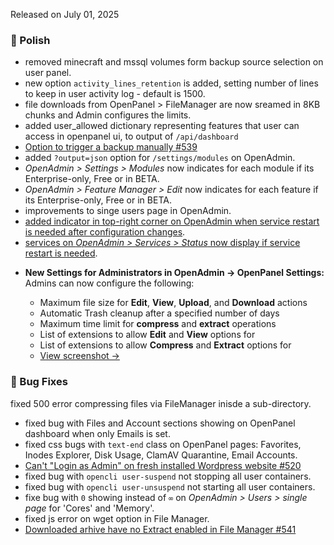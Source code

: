 Released on July 01, 2025

### 💅 Polish

- removed minecraft and mssql volumes form backup source selection on user panel.
- new option `activity_lines_retention` is added, setting number of lines to keep in user activity log - default is 1500.
- file downloads from OpenPanel > FileManager are now sreamed in 8KB chunks and Admin configures the limits.
- added user_allowed dictionary representing features that user can access in openpanel ui, to output of `/api/dashboard`
- [Option to trigger a backup manually #539](https://github.com/stefanpejcic/OpenPanel/issues/539)
- added `?output=json` option for `/settings/modules` on OpenAdmin.
- *OpenAdmin > Settings > Modules* now indicates for each module if its Enterprise-only, Free or in BETA.
- *OpenAdmin > Feature Manager > Edit* now indicates for each feature if its Enterprise-only, Free or in BETA.
- improvements to singe users page in OpenAdmin.
- [added indicator in top-right corner on OpenAdmin when service restart is needed after configuration changes](https://i.postimg.cc/ncsSLZw1/2025-06-27-21-01.png).
- [services on *OpenAdmin > Services > Status* now display if service restart is needed](https://i.postimg.cc/9Fv8RS6H/2025-06-27-21-01-1.png).
* **New Settings for Administrators in OpenAdmin → OpenPanel Settings:**
  Admins can now configure the following:

  * Maximum file size for **Edit**, **View**, **Upload**, and **Download** actions
  * Automatic Trash cleanup after a specified number of days
  * Maximum time limit for **compress** and **extract** operations
  * List of extensions to allow **Edit** and **View** options for
  * List of extensions to allow **Compress** and **Extract** options for
  * 
    [View screenshot →](https://i.postimg.cc/51x3ykqB/2025-06-27-18-43.png)

### 🐛 Bug Fixes
fixed 500 error compressing files via FileManager inisde a sub-directory.
- fixed bug with Files and Account sections showing on OpenPanel dashboard when only Emails is set.
- fixed css bugs with `text-end` class on OpenPanel pages: Favorites, Inodes Explorer, Disk Usage, ClamAV Quarantine, Email Accounts. 
- [Can't "Login as Admin" on fresh installed Wordpress website #520](https://github.com/stefanpejcic/OpenPanel/issues/520)
- fixed bug with `opencli user-suspend` not stopping all user containers.
- fixed bug with `opencli user-unsuspend` not starting all user containers.
- fixe bug with `0` showing instead of `∞` on *OpenAdmin > Users > single page* for 'Cores' and 'Memory'.
- fixed js error on wget option in File Manager.
- [Downloaded arhive have no Extract enabled in File Manager #541](https://github.com/stefanpejcic/OpenPanel/issues/541#issuecomment-3013182649)
